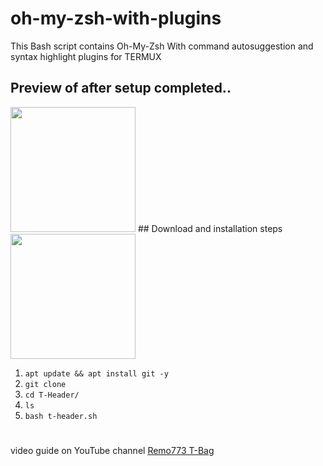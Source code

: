 # oh-my-zsh-with-plugins
This Bash script contains Oh-My-Zsh With command autosuggestion and syntax highlight plugins for TERMUX
## Preview of after setup completed..
<img src="https://user-images.githubusercohttps://user-images.githubusercontent.com/28594846/42722128-38ffd206-8764-11e8-8439-9298b2d1580c.jpeg" width="200" hight="220">
## Download and installation steps
<img src="https://user-images.githubusercontent.com/28594846/42721978-6b90278c-8761-11e8-97f2-eca4f86e837f.jpeg" width="200" hight="220">


1. `apt update && apt install git -y`
2. `git clone   `
3. `cd T-Header/`
4. `ls`
5. `bash t-header.sh`
#
video guide on YouTube channel [Remo773 T-Bag](https://)

